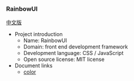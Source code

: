 ### RainbowUI

[中文版](README_zh-cn.md)

- Project introduction
    - Name: RainbowUI
    - Domain: front end development framework
    - Development language: CSS / JavaScript
    - Open source license: MIT license
- Document links
    - [color](doc/color.md )